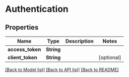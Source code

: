 # Authentication

## Properties
Name | Type | Description | Notes
------------ | ------------- | ------------- | -------------
**access_token** | **String** |  | 
**client_token** | **String** |  | [optional] 

[[Back to Model list]](../README.md#documentation-for-models) [[Back to API list]](../README.md#documentation-for-api-endpoints) [[Back to README]](../README.md)


